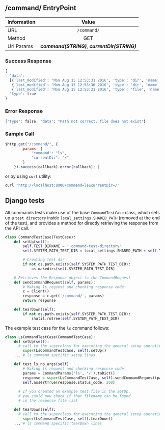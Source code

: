 ## /command/ EntryPoint

| Information | Value |
| ----------- |:-------------:|
| URL      | `/command/`        |
| Method   |           GET      |
| Url Params | ***command(STRING)***, ***currentDir(STRING)***      |

### Success Response

```python
{ 
  'data':
  [{'last_modified': 'Mon Aug 15 12:53:31 2016', 'type': 'dir', 'name': u'.X11-unix', 'size': '0.0 Mb'},
   {'last_modified': 'Mon Aug 15 12:53:36 2016', 'type': 'dir', 'name': u'.ICE-unix', 'size': '0.0 Mb'},
   {'last_modified': 'Mon Aug 15 12:53:31 2016', 'type': 'file', 'name': u'.X0-lock', 'size': '11 b'},
  'type': true
}
```         
### Error Response
```python
{'type': false, 'data': "Path not correct, file does not exist"}           |
```

### Sample Call

```javascript
$http.get("/command/", {
        params: {
            "command": "ls",
            "currentDir": "/",
        }
    }).success(callback).error(callback); |
```

or by using `curl` utility:
```bash
curl 'http://localhost:8000/command=ls&currentDir=/'
```
## Django tests
All commands tests make use of the base `CommandTestCase` class, which sets up a `test directory` inside `local_settings.SHARED_PATH` (removed at the end of the test), and provides a method for directly retrieving the response from the API call.

```python
class CommandTestCase(TestCase):
	def setUp(self):
		self.TEST_DIRNAME = '_command-test-directory'
		self.SYSTEM_PATH_TEST_DIR = local_settings.SHARED_PATH + self.TEST_DIRNAME

		# Creating test dir
		if not os.path.exists(self.SYSTEM_PATH_TEST_DIR):
		    os.makedirs(self.SYSTEM_PATH_TEST_DIR)

	# Retrieves the Response object to the CommandRequest
	def sendCommandRequest(self, params):
		# Making ls request and checking response code
		c = Client()
		response = c.get('/command/', params)
		return response

	def tearDown(self):
		if not os.path.exists(self.SYSTEM_PATH_TEST_DIR):
			shutil.rmtree(self.SYSTEM_PATH_TEST_DIR)
```

The example test case for the `ls` command follows:

```python
class LsCommandTestCase(CommandTestCase):
	def setUp(self):
	  # call to the superclass for executing the general setup operations
		super(LsCommandTestCase, self).setUp()
    ... # ls command specific setup lines

	def test_ls_no_args(self):
		# Making ls request and checking response code
		params = CommandParams('ls', '/').toDict()
		response = super(LsCommandTestCase, self).sendCommandRequest(params)
		self.assertTrue(response.status_code, 200)
	
	  # If you created an example test file in the setUp,
	  # you could now check if that filename can be found
	  # in the response file list

	def tearDown(self):
	  # call to the superclass for executing the general setup operations
		super(LsCommandTestCase, self).tearDown()
    ... # ls command specific tearDown lines

```
